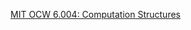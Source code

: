 [MIT OCW 6.004: Computation Structures](https://ocw.mit.edu/courses/6-004-computation-structures-spring-2017/) 